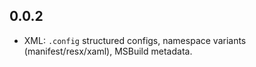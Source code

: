 ## 0.0.2
- XML: `.config` structured configs, namespace variants (manifest/resx/xaml), MSBuild metadata.

